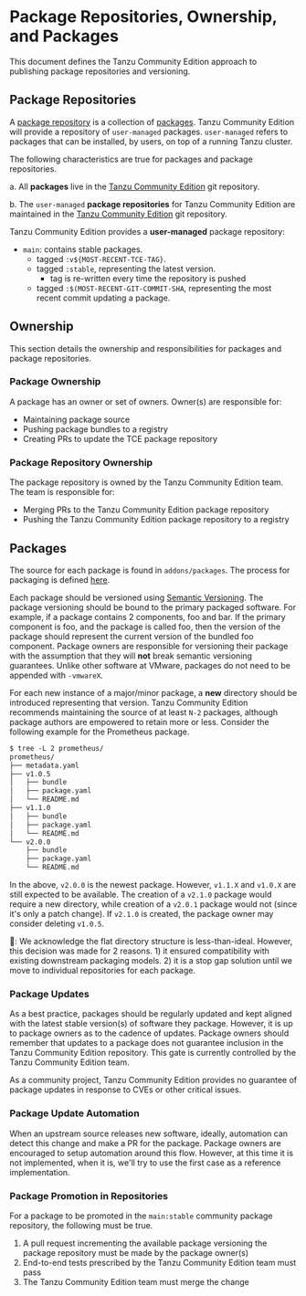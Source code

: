 # Package Repositories, Ownership, and Packages

This document defines the Tanzu Community Edition approach to publishing package repositories and versioning.

## Package Repositories

A [package
repository](https://carvel.dev/kapp-controller/docs/latest/packaging/#packagerepository-cr)
is a collection of
[packages](https://carvel.dev/kapp-controller/docs/latest/packaging/#packagerepository-cr).
Tanzu Community Edition will provide a repository of `user-managed` packages. `user-managed` refers to packages that can be installed,
by users, on top of a running Tanzu cluster.

The following characteristics are true for packages and package repositories.

a. All **packages** live in the [Tanzu Community Edition](https://github.com/vmware-tanzu/community-engagement) git repository.

b. The `user-managed` **package repositories** for Tanzu Community  Edition are
maintained in the [Tanzu Community Edition](https://github.com/vmware-tanzu/community-engagement) git repository.

Tanzu Community Edition provides a **user-managed** package repository:

* `main`: contains stable packages.
  * tagged `:v${MOST-RECENT-TCE-TAG}`.
  * tagged `:stable`, representing the latest version.
    * tag is re-written every time the repository is pushed
  * tagged `:$(MOST-RECENT-GIT-COMMIT-SHA`, representing the most recent commit updating a package.

## Ownership

This section details the ownership and responsibilities for packages and package
repositories.

### Package Ownership

A package has an owner or set of owners. Owner(s) are responsible
for:

* Maintaining package source
* Pushing package bundles to a registry
* Creating PRs to update the TCE package repository

### Package Repository Ownership

The package repository is owned by the Tanzu Community Edition team. The team
is responsible for:

* Merging PRs to the Tanzu Community Edition package repository
* Pushing the Tanzu Community Edition package repository to a registry

## Packages

The source for each package is found in `addons/packages`. The process for
packaging is defined
[here](./package-process.md).

Each package should be versioned using [Semantic
Versioning](https://semver.org/). The package versioning should be bound
to the primary packaged software. For example, if a package contains 2 components, foo and bar. If the primary component is foo, and the package is called foo, then the
version of the package should represent the current version of the bundled foo component.
Package owners are responsible for versioning their package with the assumption
that they will **not** break semantic versioning guarantees. Unlike other
software at VMware, packages do not need to be appended with `-vmwareX`.

For each new instance of a major/minor package, a **new** directory should be
introduced representing that version. Tanzu Community Edition recommends maintaining the source of at least `N-2` packages, although package authors are empowered to retain more or less. Consider the following example for the Prometheus package.

```txt
$ tree -L 2 prometheus/
prometheus/
├── metadata.yaml
├── v1.0.5
│   ├── bundle
│   ├── package.yaml
│   └── README.md
├── v1.1.0
│   ├── bundle
│   ├── package.yaml
│   └── README.md
└── v2.0.0
    ├── bundle
    ├── package.yaml
    └── README.md
```

In the above, `v2.0.0` is the newest package. However, `v1.1.X` and `v1.0.X` are still
expected to be available. The creation of a `v2.1.0` package would require a new
directory, while creation of a `v2.0.1` package would not (since it's only a
patch change). If `v2.1.0` is created, the package owner may consider deleting
`v1.0.5`.

🛑: We acknowledge the flat directory structure is less-than-ideal. However,
this decision was made for 2 reasons. 1) it ensured compatibility with existing
downstream packaging models. 2) it is a stop gap solution until we move to
individual repositories for each package.

### Package Updates

As a best practice, packages should be regularly updated and kept aligned with the latest stable version(s) of software they package. However, it is up to package owners as to the cadence of updates. Package owners should remember that updates to a package does not guarantee inclusion in the Tanzu Community Edition repository. This gate is currently controlled by the Tanzu Community Edition team.

As a community project, Tanzu Community Edition provides no guarantee of package updates in response to CVEs or other critical issues.

### Package Update Automation

When an upstream source releases new software, ideally, automation can detect
this change and make a PR for the package. Package owners are encouraged to
setup automation around this flow. However, at this time it is not implemented,
when it is, we'll try to use the first case as a reference implementation.

### Package Promotion in Repositories

For a package to be promoted in the `main:stable` community package repository,
the following must be true.

1. A pull request incrementing the available package versioning the package
   repository must be made by the package owner(s)
1. End-to-end tests prescribed by the Tanzu Community Edition team must pass
1. The Tanzu Community Edition team must merge the change
